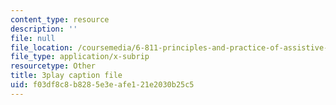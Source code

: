 ```yaml
---
content_type: resource
description: ''
file: null
file_location: /coursemedia/6-811-principles-and-practice-of-assistive-technology-fall-2014/f03df8c8b8285e3eafe121e2030b25c5_x18bMLW4eO4.vtt
file_type: application/x-subrip
resourcetype: Other
title: 3play caption file
uid: f03df8c8-b828-5e3e-afe1-21e2030b25c5
---
```

